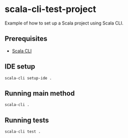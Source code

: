 # scala-cli-test-project

Example of how to set up a Scala project using Scala CLI.

## Prerequisites

- [Scala CLI](https://scala-cli.virtuslab.org/)

## IDE setup

```shell
scala-cli setup-ide .
```

## Running main method

```shell
scala-cli .
```

## Running tests

```shell
scala-cli test .
```
